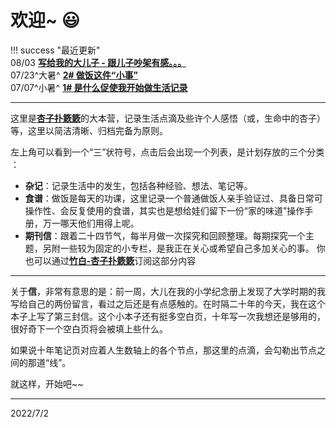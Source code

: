 # 欢迎~ 😃


!!! success "最近更新"   
    08/03  [**写给我的大儿子 - 跟儿子吵架有感。。。**](./notes/20220803.md)   
    07/23^大暑^ [**2# 做饭这件“小事”**](./newsletters/20220723L2.md)   
    07/07^小暑^ [**1# 是什么促使我开始做生活记录**](./newsletters/20220707L1.md) 


---

这里是[**杏子扑簌簌**](./notes/20220615.md)的大本营，记录生活点滴及些许个人感悟（或，生命中的杏子）等，这里以简洁清晰、归档完备为原则。

左上角可以看到一个“三”状符号，点击后会出现一个列表，是计划存放的三个分类 ：

- **杂记**：记录生活中的发生，包括各种经验、想法、笔记等。
- **食谱**：做饭是每天的功课，这里记录一个普通做饭人亲手验证过、具备日常可操作性、会反复使用的食谱，其实也是想给娃们留下一份“家的味道”操作手册，万一哪天他们用得上呢。
- **期刊信**：跟着二十四节气，每半月做一次探究和回顾整理。每期探究一个主题，另附一些较为固定的小专栏，是我正在关心或希望自己多加关心的事。 你也可以通过[**竹白-杏子扑簌簌**](https://xingzipss.zhubai.love)订阅这部分内容

---

关于**信**，非常有意思的是：前一周，大儿在我的小学纪念册上发现了大学时期的我写给自己的两份留言，看过之后还是有点感触的。在时隔二十年的今天，我在这个本子上写了第三封信。这个小本子还有挺多空白页，十年写一次我想还是够用的，很好奇下一个空白页将会被填上些什么。

如果说十年笔记页对应着人生数轴上的各个节点，那这里的点滴，会勾勒出节点之间的那道“线”。

就这样，开始吧\~\~

---
2022/7/2 

